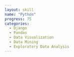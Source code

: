 ```yaml
---
layout: skill
name: "Python"
progress: 75
categories:
  - Django
  - Pandas
  - Data Visualization
  - Data Mining
  - Exploratory Data Analysis
---
```

